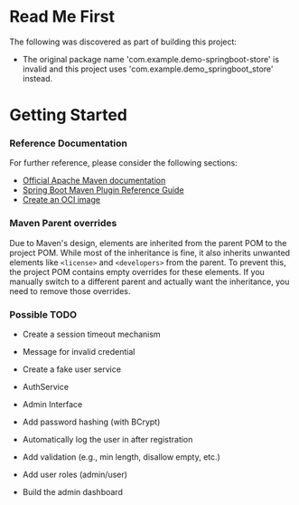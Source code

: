 # Read Me First
The following was discovered as part of building this project:

* The original package name 'com.example.demo-springboot-store' is invalid and this project uses 'com.example.demo_springboot_store' instead.

# Getting Started

### Reference Documentation
For further reference, please consider the following sections:

* [Official Apache Maven documentation](https://maven.apache.org/guides/index.html)
* [Spring Boot Maven Plugin Reference Guide](https://docs.spring.io/spring-boot/3.5.3/maven-plugin)
* [Create an OCI image](https://docs.spring.io/spring-boot/3.5.3/maven-plugin/build-image.html)

### Maven Parent overrides

Due to Maven's design, elements are inherited from the parent POM to the project POM.
While most of the inheritance is fine, it also inherits unwanted elements like `<license>` and `<developers>` from the parent.
To prevent this, the project POM contains empty overrides for these elements.
If you manually switch to a different parent and actually want the inheritance, you need to remove those overrides.

### Possible TODO

* Create a session timeout mechanism
* Message for invalid credential
* Create a fake user service

* AuthService
* Admin Interface
* Add password hashing (with BCrypt)

* Automatically log the user in after registration

* Add validation (e.g., min length, disallow empty, etc.)

* Add user roles (admin/user)

* Build the admin dashboard